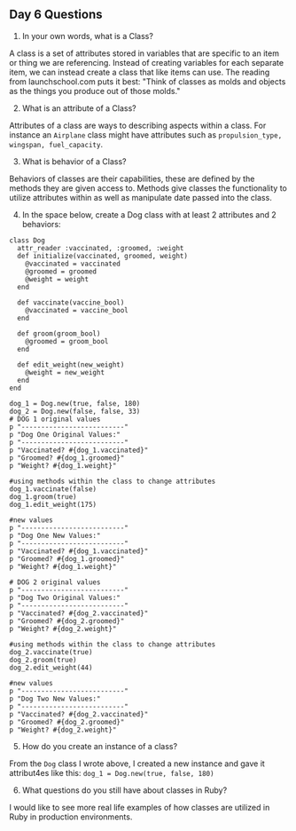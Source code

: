 ## Day 6 Questions

1. In your own words, what is a Class?

A class is a set of attributes stored in variables that are specific to an item or thing we are referencing.  Instead of creating variables for each separate item, we can instead create a class that like items can use.  The reading from launchschool.com puts it best: "Think of classes as molds and objects as the things you produce out of those molds."

2. What is an attribute of a Class?

Attributes of a class are ways to describing aspects within a class.  For instance an `Airplane` class might have attributes such as `propulsion_type, wingspan, fuel_capacity`.

3. What is behavior of a Class?

Behaviors of classes are their capabilities, these are defined by the methods they are given access to.  Methods give classes the functionality to utilize attributes within as well as manipulate date passed into the class.

4. In the space below, create a Dog class with at least 2 attributes and 2 behaviors:
```
class Dog
  attr_reader :vaccinated, :groomed, :weight
  def initialize(vaccinated, groomed, weight)
    @vaccinated = vaccinated
    @groomed = groomed
    @weight = weight
  end

  def vaccinate(vaccine_bool)
    @vaccinated = vaccine_bool
  end

  def groom(groom_bool)
    @groomed = groom_bool
  end

  def edit_weight(new_weight)
    @weight = new_weight
  end
end

dog_1 = Dog.new(true, false, 180)
dog_2 = Dog.new(false, false, 33)
# DOG 1 original values
p "--------------------------"
p "Dog One Original Values:"
p "--------------------------"
p "Vaccinated? #{dog_1.vaccinated}"
p "Groomed? #{dog_1.groomed}"
p "Weight? #{dog_1.weight}"

#using methods within the class to change attributes
dog_1.vaccinate(false)
dog_1.groom(true)
dog_1.edit_weight(175)

#new values
p "--------------------------"
p "Dog One New Values:"
p "--------------------------"
p "Vaccinated? #{dog_1.vaccinated}"
p "Groomed? #{dog_1.groomed}"
p "Weight? #{dog_1.weight}"

# DOG 2 original values
p "--------------------------"
p "Dog Two Original Values:"
p "--------------------------"
p "Vaccinated? #{dog_2.vaccinated}"
p "Groomed? #{dog_2.groomed}"
p "Weight? #{dog_2.weight}"

#using methods within the class to change attributes
dog_2.vaccinate(true)
dog_2.groom(true)
dog_2.edit_weight(44)

#new values
p "--------------------------"
p "Dog Two New Values:"
p "--------------------------"
p "Vaccinated? #{dog_2.vaccinated}"
p "Groomed? #{dog_2.groomed}"
p "Weight? #{dog_2.weight}"

```

5. How do you create an instance of a class?

From the `Dog` class I wrote above, I created a new instance and gave it attribut4es like this: `dog_1 = Dog.new(true, false, 180)`

6. What questions do you still have about classes in Ruby?

I would like to see more real life examples of how classes are utilized in Ruby in production environments.
